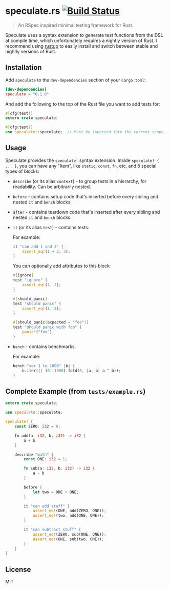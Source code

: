 # speculate.rs [![Build Status](https://travis-ci.org/utkarshkukreti/speculate.rs.svg?branch=master)](https://travis-ci.org/utkarshkukreti/speculate.rs)

> An RSpec inspired minimal testing framework for Rust.

Speculate uses a syntax extension to generate test functions from the DSL at
compile time, which unfortunately requires a nightly version of Rust. I
recommend using [rustup](https://rustup.rs) to easily install and switch
between stable and nightly versions of Rust.

## Installation

Add `speculate` to the `dev-dependencies` section of your `Cargo.toml`:

```toml
[dev-dependencies]
speculate = "0.1.0"
```

And add the following to the top of the Rust file you want to add tests for:

```rust
#[cfg(test)]
extern crate speculate;

#[cfg(test)]
use speculate::speculate;  // Must be imported into the current scope.
```

## Usage

Speculate provides the `speculate!` syntax extension.
Inside `speculate! { ... }`, you can have any "Item", like `static`, `const`,
`fn`, etc, and 5 special types of blocks:

* `describe` (or its alias `context`) - to group tests in a hierarchy, for
  readability. Can be arbitrarily nested.

* `before` - contains setup code that's inserted before every sibling and nested
  `it` and `bench` blocks.

* `after` - contains teardown code that's inserted after every sibling and
  nested `it` and `bench` blocks.

* `it` (or its alias `test`) - contains tests.

  For example:

  ```rust
  it "can add 1 and 2" {
      assert_eq!(1 + 2, 3);
  }
  ```

  You can optionally add attributes to this block:

  ```rust
  #[ignore]
  test "ignore" {
      assert_eq!(1, 2);
  }

  #[should_panic]
  test "should panic" {
      assert_eq!(1, 2);
  }

  #[should_panic(expected = "foo")]
  test "should panic with foo" {
      panic!("foo");
  }
  ```

* `bench` - contains benchmarks.

  For example:

  ```rust
  bench "xor 1 to 1000" |b| {
      b.iter(|| (0..1000).fold(0, |a, b| a ^ b));
  }
  ```

## Complete Example (from `tests/example.rs`)

```rust
extern crate speculate;

use speculate::speculate;

speculate! {
    const ZERO: i32 = 0;

    fn add(a: i32, b: i32) -> i32 {
        a + b
    }

    describe "math" {
        const ONE: i32 = 1;

        fn sub(a: i32, b: i32) -> i32 {
            a - b
        }

        before {
            let two = ONE + ONE;
        }

        it "can add stuff" {
            assert_eq!(ONE, add(ZERO, ONE));
            assert_eq!(two, add(ONE, ONE));
        }

        it "can subtract stuff" {
            assert_eq!(ZERO, sub(ONE, ONE));
            assert_eq!(ONE, sub(two, ONE));
        }
    }
}
```

## License

MIT
